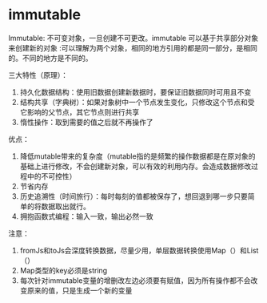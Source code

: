# immutable
Immutable: 不可变对象，一旦创建不可更改。immutable 可以基于共享部分对象来创建新的对象 :可以理解为两个对象，相同的地方引用的都是同一部分，是相同的。不同的地方是不同的。

三大特性（原理）：
1. 持久化数据结构：使用旧数据创建新数据时，要保证旧数据同时可用且不变
2. 结构共享（字典树）：如果对象树中一个节点发生变化，只修改这个节点和受它影响的父节点，其它节点则进行共享
3. 惰性操作：取到需要的值之后就不再操作了

优点：
1. 降低mutable带来的复杂度（mutable指的是频繁的操作数据都是在原对象的基础上进行修改，不会创建新对象，可以有效的利用内存。会造成数据修改过程中的不可控性）
2. 节省内存
3. 历史追溯性（时间旅行）：每时每刻的值都被保存了，想回退到哪一步只要简单的将数据取出就行。
4. 拥抱函数式编程：输入一致，输出必然一致

注意：
1. fromJs和toJs会深度转换数据，尽量少用，单层数据转换使用Map（）和List（）
2. Map类型的key必须是string
3. 每次针对immutable变量的增删改左边必须要有赋值，因为所有操作都不会改变原来的值，只是生成一个新的变量